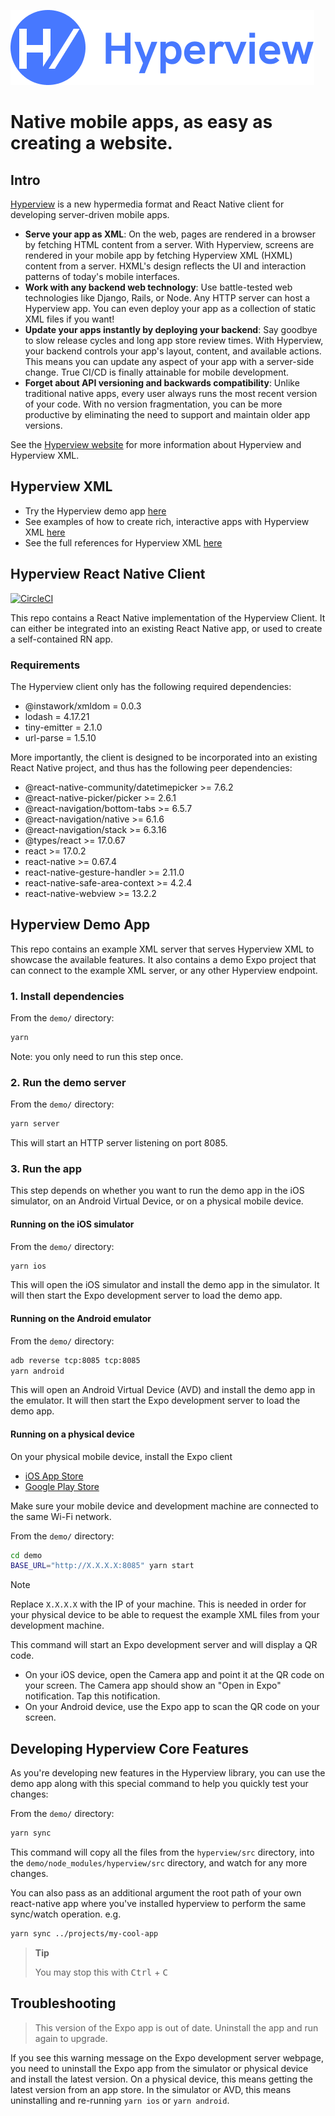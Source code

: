 [![logo](./demo/assets/icon_small.png)](https://hyperview.org)

# Native mobile apps, as easy as creating a website.

## Intro

[Hyperview](https://hyperview.org) is a new hypermedia format and React Native client for developing server-driven mobile apps.

- **Serve your app as XML**: On the web, pages are rendered in a browser by fetching HTML content from a server. With Hyperview, screens are rendered in your mobile app by fetching Hyperview XML (HXML) content from a server. HXML's design reflects the UI and interaction patterns of today's mobile interfaces.
- **Work with any backend web technology**: Use battle-tested web technologies like Django, Rails, or Node. Any HTTP server can host a Hyperview app. You can even deploy your app as a collection of static XML files if you want!
- **Update your apps instantly by deploying your backend**: Say goodbye to slow release cycles and long app store review times. With Hyperview, your backend controls your app's layout, content, and available actions. This means you can update any aspect of your app with a server-side change. True CI/CD is finally attainable for mobile development.
- **Forget about API versioning and backwards compatibility**: Unlike traditional native apps, every user always runs the most recent version of your code. With no version fragmentation, you can be more productive by eliminating the need to support and maintain older app versions.

See the [Hyperview website](https://hyperview.org) for more information about Hyperview and Hyperview XML.

## Hyperview XML

- Try the Hyperview demo app [here](https://hyperview.org/docs/example_live)
- See examples of how to create rich, interactive apps with Hyperview XML [here](https://hyperview.org/docs/example_navigation)
- See the full references for Hyperview XML [here](https://hyperview.org/docs/reference_index)

## Hyperview React Native Client

[![CircleCI](https://circleci.com/gh/Instawork/hyperview.svg?style=svg)](https://circleci.com/gh/Instawork/hyperview)

This repo contains a React Native implementation of the Hyperview Client. It can either be integrated into an existing React Native app, or used to create a self-contained RN app.

### Requirements

The Hyperview client only has the following required dependencies:

- @instawork/xmldom = 0.0.3
- lodash = 4.17.21
- tiny-emitter = 2.1.0
- url-parse = 1.5.10

More importantly, the client is designed to be incorporated into an existing React Native project, and thus has the following peer dependencies:

- @react-native-community/datetimepicker >= 7.6.2
- @react-native-picker/picker >= 2.6.1
- @react-navigation/bottom-tabs >= 6.5.7
- @react-navigation/native >= 6.1.6
- @react-navigation/stack >= 6.3.16
- @types/react >= 17.0.67
- react >= 17.0.2
- react-native >= 0.67.4
- react-native-gesture-handler >= 2.11.0
- react-native-safe-area-context >= 4.2.4
- react-native-webview >= 13.2.2

## Hyperview Demo App

This repo contains an example XML server that serves Hyperview XML to showcase the available features.
It also contains a demo Expo project that can connect to the example XML server, or any other Hyperview endpoint.

### 1. Install dependencies

From the `demo/` directory:

```sh
yarn
```

Note: you only need to run this step once.

### 2. Run the demo server

From the `demo/` directory:

```sh
yarn server
```

This will start an HTTP server listening on port 8085.

### 3. Run the app

This step depends on whether you want to run the demo app in the iOS simulator, on an Android Virtual Device, or on a physical mobile device.

#### Running on the iOS simulator

From the `demo/` directory:

```sh
yarn ios
```

This will open the iOS simulator and install the demo app in the simulator. It will then start the Expo development server to load the demo app.

#### Running on the Android emulator

From the `demo/` directory:

```sh
adb reverse tcp:8085 tcp:8085
yarn android
```

This will open an Android Virtual Device (AVD) and install the demo app in the emulator. It will then start the Expo development server to load the demo app.

#### Running on a physical device

On your physical mobile device, install the Expo client

- [iOS App Store](https://itunes.apple.com/us/app/expo-client/id982107779?mt=8)
- [Google Play Store](https://play.google.com/store/apps/details?id=host.exp.exponent)

Make sure your mobile device and development machine are connected to the same Wi-Fi network.

From the `demo/` directory:

```sh
cd demo
BASE_URL="http://X.X.X.X:8085" yarn start
```

> [!NOTE]
> Replace `X.X.X.X` with the IP of your machine. This is needed in order for your physical device to be able to request the example XML files from your development machine.

This command will start an Expo development server and will display a QR code.

- On your iOS device, open the Camera app and point it at the QR code on your screen. The Camera app should show an "Open in Expo" notification. Tap this notification.
- On your Android device, use the Expo app to scan the QR code on your screen.

## Developing Hyperview Core Features

As you're developing new features in the Hyperview library, you can use the demo app along with this special command to help you quickly test your changes:

From the `demo/` directory:

```sh
yarn sync
```

This command will copy all the files from the `hyperview/src` directory, into the `demo/node_modules/hyperview/src` directory, and watch for any more changes.

You can also pass as an additional argument the root path of your own react-native app where you've installed hyperview to perform the same sync/watch operation. e.g.

```sh
yarn sync ../projects/my-cool-app
```

> **Tip**
>
> You may stop this with <kbd>Ctrl</kbd> + <kbd>C</kbd>

## Troubleshooting

> This version of the Expo app is out of date. Uninstall the app and run again to upgrade.

If you see this warning message on the Expo development server webpage, you need to uninstall the Expo app from the simulator or physical device and install the latest version. On a physical device, this means getting the latest version from an app store. In the simulator or AVD, this means uninstalling and re-running `yarn ios` or `yarn android`.
